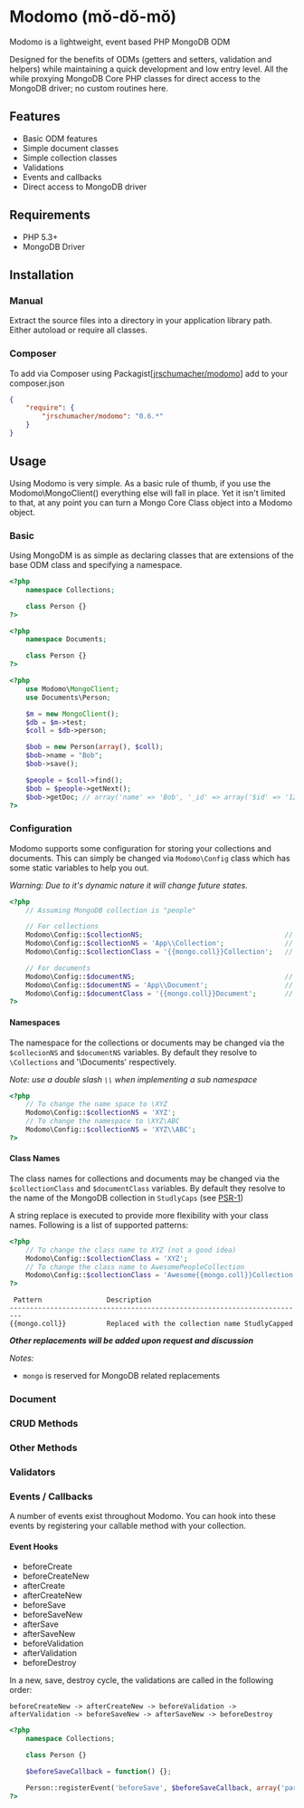 # Modomo (mŏ-dŏ-mŏ)

Modomo is a lightweight, event based PHP MongoDB ODM

Designed for the benefits of ODMs (getters and setters, validation and helpers) while maintaining a quick development and low entry level.
All the while proxying MongoDB Core PHP classes for direct access to the MongoDB driver; no custom routines here.

## Features

* Basic ODM features
* Simple document classes
* Simple collection classes
* Validations
* Events and callbacks
* Direct access to MongoDB driver

## Requirements

* PHP 5.3+
* MongoDB Driver

## Installation

### Manual

Extract the source files into a directory in your application library path. Either autoload or require all classes.

### Composer

To add via Composer using Packagist[[jrschumacher/modomo](https://packagist.org/packages/jrschumacher/modomo)] add to your composer.json

```json
{
    "require": {
        "jrschumacher/modomo": "0.6.*"
    }
}
```

## Usage

Using Modomo is very simple. As a basic rule of thumb, if you use the Modomo\MongoClient() everything else will fall in place.
Yet it isn't limited to that, at any point you can turn a Mongo Core Class object into a Modomo object.

### Basic

Using MongoDM is as simple as declaring classes that are extensions of the base ODM class and specifying a namespace.

```php
<?php
    namespace Collections;

    class Person {}
?>
```

```php
<?php
    namespace Documents;

    class Person {}
?>
```

```php
<?php
    use Modomo\MongoClient;
    use Documents\Person;

    $m = new MongoClient();
    $db = $m->test;
    $coll = $db->person;

    $bob = new Person(array(), $coll);
    $bob->name = "Bob";
    $bob->save();

    $people = $coll->find();
    $bob = $people->getNext();
    $bob->getDoc; // array('name' => 'Bob', '_id' => array('$id' => '12345....'));
?>
```

### Configuration

Modomo supports some configuration for storing your collections and documents. This can simply be changed via `Modomo\Config` class which has some static variables to help you out.

_Warning: Due to it's dynamic nature it will change future states._

```php
<?php
    // Assuming MongoDB collection is "people"

    // For collections
    Modomo\Config::$collectionNS;                                   // \Collections\People.php
    Modomo\Config::$collectionNS = 'App\\Collection';               // \App\Collection\People.php
    Modomo\Config::$collectionClass = '{{mongo.coll}}Collection';   // \App\Collection\PeopleCollection.php

    // For documents
    Modomo\Config::$documentNS;                                     // \Documents\People.php
    Modomo\Config::$documentNS = 'App\\Document';                   // \App\Document\People.php
    Modomo\Config::$documentClass = '{{mongo.coll}}Document';       // \App\Document\PeopleDocument.php
?>
```

#### Namespaces

The namespace for the collections or documents may be changed via the `$collecionNS` and `$documentNS` variables. By default they resolve to `\Collections` and '\Documents' respectively.

_Note: use a double slash `\\` when implementing a sub namespace_

```php
<?php
    // To change the name space to \XYZ
    Modomo\Config::$collectionNS = 'XYZ';
    // To change the namespace to \XYZ\ABC
    Modomo\Config::$collectionNS = 'XYZ\\ABC';
?>
```

#### Class Names

The class names for collections and documents may be changed via the `$collectionClass` and `$documentClass` variables. By default they resolve to the name of the MongoDB collection in `StudlyCaps` (see [PSR-1](https://github.com/php-fig/fig-standards/blob/master/accepted/PSR-1-basic-coding-standard.md))

A string replace is executed to provide more flexibility with your class names. Following is a list of supported patterns:

```php
<?php
    // To change the class name to XYZ (not a good idea)
    Modomo\Config::$collectionClass = 'XYZ';
    // To change the class name to AwesomePeopleCollection
    Modomo\Config::$collectionClass = 'Awesome{{mongo.coll}}Collection';
?>
```

```
 Pattern                Description
-------------------------------------------------------------------------
{{mongo.coll}}          Replaced with the collection name StudlyCapped
```

***Other replacements will be added upon request and discussion***

_Notes:_

- `mongo` is reserved for MongoDB related replacements


### Document

### CRUD Methods

### Other Methods

### Validators

### Events / Callbacks

A number of events exist throughout Modomo. You can hook into these events by registering your callable method with your collection.

#### Event Hooks

- beforeCreate
- beforeCreateNew
- afterCreate
- afterCreateNew
- beforeSave
- beforeSaveNew
- afterSave
- afterSaveNew
- beforeValidation
- afterValidation
- beforeDestroy

In a new, save, destroy cycle, the validations are called in the following order:

`beforeCreateNew -> afterCreateNew -> beforeValidation -> afterValidation -> beforeSaveNew -> afterSaveNew -> beforeDestroy`

```php
<?php
    namespace Collections;

    class Person {}

    $beforeSaveCallback = function() {};

    Person::registerEvent('beforeSave', $beforeSaveCallback, array('param1', 'param2'));
?>
```